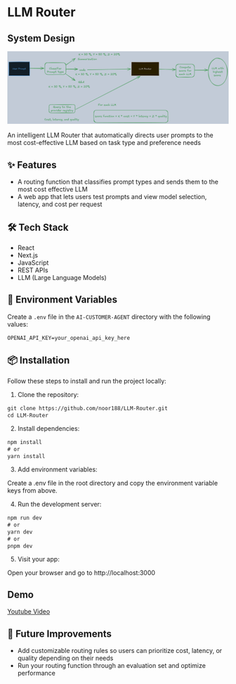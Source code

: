 # LLM Router 

## System Design
<img src="https://github.com/noor188/LLM-Router/blob/main/img/System_Design.png">

An intelligent LLM Router that automatically directs user prompts to the most cost-effective LLM based on task type and preference needs

## ✨ Features

- A routing function that classifies prompt types and sends them to the most cost effective LLM
- A web app that lets users test prompts and view model selection, latency, and cost per request

## 🛠️ Tech Stack

- React  
- Next.js  
- JavaScript  
- REST APIs  
- LLM (Large Language Models)

## 🔐 Environment Variables

Create a `.env` file in the `AI-CUSTOMER-AGENT` directory with the following values:

```env
OPENAI_API_KEY=your_openai_api_key_here
```
## 📦 Installation

Follow these steps to install and run the project locally:

1. Clone the repository:
   
```
git clone https://github.com/noor188/LLM-Router.git
cd LLM-Router
```

2. Install dependencies:
```
npm install
# or
yarn install
```

3. Add environment variables:

Create a .env file in the root directory and copy the environment variable keys from above.

4. Run the development server:

```
npm run dev
# or
yarn dev
# or
pnpm dev
```

5. Visit your app:

Open your browser and go to http://localhost:3000

## Demo
<a href="https://youtu.be/-NCpDcE0UYs"> Youtube Video</a>

## 🧠 Future Improvements
- Add customizable routing rules so users can prioritize cost, latency, or quality depending on their needs
- Run your routing function through an evaluation set and optimize performance



